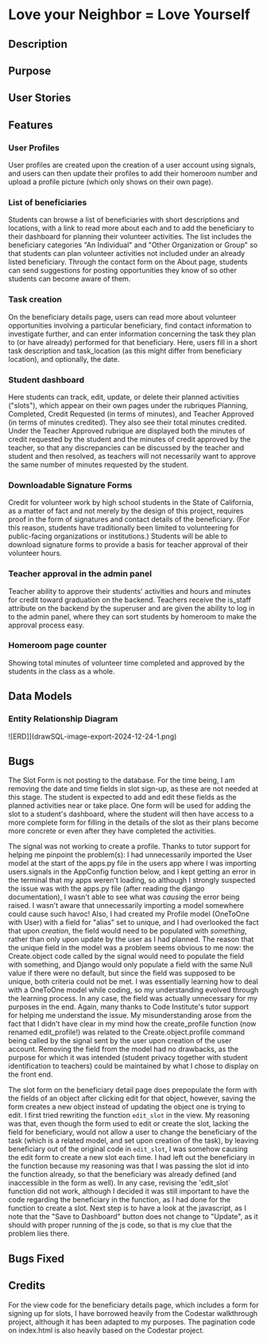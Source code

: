 # Love your Neighbor = Love Yourself

## Description

## Purpose

## User Stories

## Features

### User Profiles

User profiles are created upon the creation of a user account using signals, and users can then update their profiles to add their homeroom number and upload a profile picture (which only shows on their own page).


### List of beneficiaries

Students can browse a list of beneficiaries with short descriptions and locations, with a link to read more about each and to add the beneficiary to their dashboard for planning their volunteer activities. The list includes the beneficiary categories "An Individual" and "Other Organization or Group" so that students can plan volunteer activities not included under an already listed beneficiary. Through the contact form on the About page, students can send suggestions for posting opportunities they know of so other students can become aware of them.

### Task creation

On the beneficiary details page, users can read more about volunteer opportunities involving a particular beneficiary, find contact information to investigate further, and can enter information concerning the task they plan to (or have already) performed for that beneficiary. Here, users fill in a short task description and task_location (as this might differ from beneficiary location), and optionally, the date.  

### Student dashboard

Here students can track, edit, update, or delete their planned activities ("slots"), which appear on their own pages under the rubriques Planning, Completed, Credit Requested (in terms of minutes), and Teacher Approved (in terms of minutes credited). They also see their total minutes credited.
Under the Teacher Approved rubrique are displayed both the minutes of credit requested by the student and the minutes of credit approved by the teacher, so that any discrepancies can be discussed by the teacher and student and then resolved, as teachers will not necessarily want to approve the same number of minutes requested by the student.

### Downloadable Signature Forms

Credit for volunteer work by high school students in the State of California, as a matter of fact and not merely by the design of this project, requires proof in the form of signatures and contact details of the beneficiary. (For this reason, students have traditionally been limited to volunteering for public-facing organizations or institutions.) Students will be able to download signature forms to provide a basis for teacher approval of their volunteer hours.

### Teacher approval in the admin panel

Teacher ability to approve their students' activities and hours and minutes for credit toward graduation on the backend. Teachers receive the is_staff attribute on the backend by the superuser and are given the ability to log in to the admin panel, where they can sort students by homeroom to make the approval process easy.

### Homeroom page counter
Showing total minutes of volunteer time completed and approved by the students in the class as a whole.




## Data Models

### Entity Relationship Diagram

![ERD]](drawSQL-image-export-2024-12-24-1.png)



## Bugs

The Slot Form is not posting to the database. For the time being, I am removing the date and time fields in slot sign-up, as these are not needed at this stage. The student is expected to add and edit these fields as the planned activities near or take place. One form will be used for adding the slot to a student's dashboard, where the student will then have access to a more complete form for filling in the details of the slot as their plans become more concrete or even after they have completed the activities.

The signal was not working to create a profile. Thanks to tutor support for helping me pinpoint the problem(s): I had unnecessarily imported the User model at the start of the apps.py file in the users app where I was importing users.signals in the AppConfig function below, and I kept getting an error in the terminal that my apps weren't loading, so although I strongly suspected the issue was with the apps.py file (after reading the django documentation), I wasn't able to see what was _causing_ the error being raised. I wasn't aware that unnecessarily importing a model somewhere could cause such havoc! Also, I had created my Profile model (OneToOne with User) with a field for "alias" set to unique, and I had overlooked the fact that upon _creation_, the field would need to be populated with _something_, rather than only upon update by the user as I had planned. The reason that the unique field in the model was a problem seems obvious to me now: the Create.object code called by the signal would need to populate the field with something, and Django would only populate a field with the same Null value if there were no default, but since the field was supposed to be unique, both criteria could not be met. I was essentially learning how to deal with a OneToOne model while coding, so my understanding evolved through the learning process. In any case, the field was actually unnecessary for my purposes in the end. Again, many thanks to Code Institute's tutor support for helping me understand the issue. My misunderstanding arose from the fact that I didn't have clear in my mind how the create_profile function (now renamed edit_profile!) was related to the Create.object.profile command being called by the signal sent by the user upon creation of the user account. Removing the field from the model had no drawbacks, as the purpose for which it was intended (student privacy together with student identification to teachers) could be maintained by what I chose to display on the front end.

The slot form on the beneficiary detail page does prepopulate the form with the fields of an object after clicking edit for that object, however, saving the form creates a new object instead of updating the object one is trying to edit. I first tried rewriting the function `edit_slot` in the view. My reasoning was that, even though the form used to edit or create the slot, lacking the field for beneficiary, would not allow a user to change the beneficiary of the task (which is a related model, and set upon creation of the task), by leaving beneficiary out of the original code in `edit_slot`, I was somehow causing the edit form to create a new slot each time. I had left out the beneficiary in the function because my reasoning was that I was passing the slot id into the function already, so that the beneficiary was already defined (and inaccessible in the form as well). In any case, revising the 'edit_slot` function did not work, although I decided it was still important to have the code regarding the beneficiary in the function, as I had done for the function to create a slot. Next step is to have a look at the javascript, as I note that the "Save to Dashboard" button does not change to "Update", as it should with proper running of the js code, so that is my clue that the problem lies there.

## Bugs Fixed





## Credits

For the view code for the beneficiary details page, which includes a form for signing up for slots, I have borrowed heavily from the Codestar walkthrough project, although it has been adapted to my purposes.
The pagination code on index.html is also heavily based on the Codestar project.